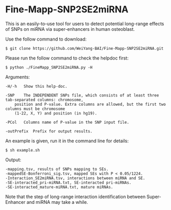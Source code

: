 # Fine-Mapp-SNP2SE2miRNA

This is an easily-to-use tool for users to detect potential long-range effects of SNPs on miRNA via super-enhancers in human osteoblast. 


Use the follow command to download:

	$ git clone https://github.com/WeiYang-BAI/Fine-Mapp-SNP2SE2miRNA.git 

Please run the follow command to check the helpdoc first:

	$ python ./FineMapp_SNP2SE2miRNA.py -H
	
Arguments:
	
	-H/-h	Show this help-doc.

	-SNP	The INDEPENDENT SNPs file, which consists of at least three tab-separated columns: chromosome, 
		position and P-value. Extra columns are allowed, but the first two columns must be chromosome 
		(1-22, X, Y) and position (in hg19). 
	
	-PCol	Columns name of P-value in the SNP input file.
	
	-outPrefix	Prefix for output results.

An example is given, run it in the command line for details:

	$ sh example.sh
	
Output:

	-mapping.tsv, results of SNPs mapping to SEs.
	-mappedSE-Bonferroni_sig.tsv, mapped SEs with P < 0.05/1224.
	-Interaction_SE2miRNA.tsv, interactions between miRNA and SE.
	-SE-interacted_pri-miRNA.txt, SE-interacted pri-miRNAs.
	-SE-interacted_mature-miRNA.txt, mature miRNAs.



 Note that the step of long-range interaction identification between Super-Enhancer and miRNA may take a while. 


